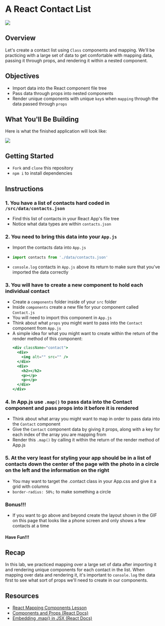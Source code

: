 # A React Contact List

![](https://media.giphy.com/media/63I6FXZTXks2A/giphy.gif)

## Overview
Let's create a contact list using `Class` components and mapping. We'll be practicing with a large set of data to get comfortable with mapping data, passing it through props, and rendering it within a nested component.

## Objectives
- Import data into the React component file tree
- Pass data through props into nested components
- Render unique components with unique `key`s when `mapping` through the data passed through `props`


## What You'll Be Building
Here is what the finished application will look like:

![](https://media.giphy.com/media/YleV4Tht95MPtY01nW/giphy.gif)

## Getting Started
- `Fork` and `clone` this repository
- `npm i` to install dependencies

## Instructions

### 1. You have a list of contacts hard coded in `/src/data/contacts.json`
- Find this list of contacts in your React App's file tree
- Notice what data types are within `contacts.json`

### 2. You need to bring this data into your `App.js`
- Import the contacts data into `App.js`
- ```js
  import contacts from './data/contacts.json'
  ```
- `console.log` contacts in `App.js` above its return to make sure that you've imported the data correctly

### 3. You will have to create a new component to hold each individual contact
- Create a `components` folder inside of your `src` folder
- Inside `components` create a new file for your component called `Contact.js`
- You will need to import this component in `App.js`
- Think about what `props` you might want to pass into the `Contact` component from `App.js`
- A simple idea for what you might want to create within the return of the render method of this component:
  ```jsx
  <div className="contact">
    <div>
      <img alt="" src="" />
    </div>
    <div>
      <h2></h2>
      <p></p>
      <p></p>
    </div>
  </div>
   ```

### 4. In App.js use `.map()` to pass data into the Contact component and pass props into it before it is rendered
- Think about what array you might want to map in order to pass data into the `Contact` component
- Give the `Contact` component data by giving it props, along with a key for each index of the array you are mapping from
- Render this `.map()` by calling it within the return of the render method of App.js

### 5. At the very least for styling your app should be in a list of contacts down the center of the page with the photo in a circle on the left and the information on the right
- You may want to target the .contact class in your App.css and give it a grid with columns
- `border-radius: 50%;` to make something a circle

###  **Bonus!!!** 
- If you want to go above and beyond create the layout shown in the GIF on this page that looks like a phone screen and only shows a few contacts at a time

#### Have Fun!!!


## Recap
In this lab, we practiced mapping over a large set of data after importing it and rendering unique components for each contact in the list. When mapping over data and rendering it, it's important to `console.log` the data first to see what sort of props we'll need to create in our components.

## Resources
- [React Mapping Components Lesson](https://github.com/SEI-R-4-26/u2_lesson_react_mapping_components)
- [Components and Props (React Docs)](https://reactjs.org/docs/components-and-props.html#function-and-class-components)
- [Embedding .map() in JSX (React Docs)](https://reactjs.org/docs/lists-and-keys.html#embedding-map-in-jsx)


